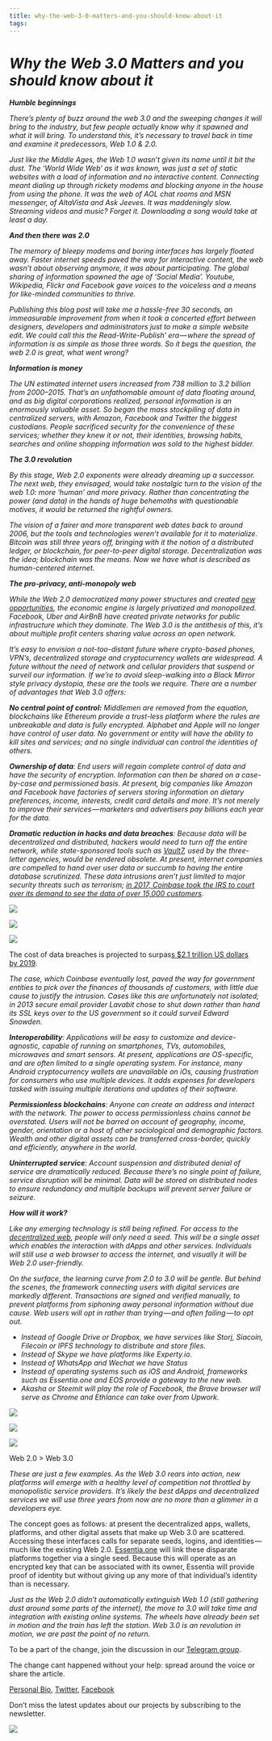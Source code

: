 ```yaml
---
title: why-the-web-3-0-matters-and-you-should-know-about-it
tags:
---
```


**_Why the Web 3.0 Matters and you should know about it_**
==========================================================

**_Humble beginnings_**

_There’s plenty of buzz around the web 3.0 and the sweeping changes it will bring to the industry, but few people actually know why it spawned and what it will bring. To understand this, it’s necessary to travel back in time and examine it predecessors, Web 1.0 & 2.0._

_Just like the Middle Ages, the Web 1.0 wasn’t given its name until it bit the dust. The ‘World Wide Web’ as it was known, was just a set of static websites with a load of information and no interactive content. Connecting meant dialing up through rickety modems and blocking anyone in the house from using the phone. It was the web of AOL chat rooms and MSN messenger, of AltaVista and Ask Jeeves. It was maddeningly slow. Streaming videos and music? Forget it. Downloading a song would take at least a day._

**_And then there was 2.0_**

_The memory of bleepy modems and boring interfaces has largely floated away. Faster internet speeds paved the way for interactive content, the web wasn’t about observing anymore, it was about participating. The global sharing of information spawned the age of ‘Social Media’. Youtube, Wikipedia, Flickr and Facebook gave voices to the voiceless and a means for like-minded communities to thrive._

_Publishing this blog post will take me a hassle-free 30 seconds, an immeasurable improvement from when it took a concerted effort between designers, developers and administrators just to make a simple website edit. We could call this the Read-Write-Publish’ era — where the spread of information is as simple as those three words. So it begs the question, the web 2.0 is great, what went wrong?_

**_Information is money_**

_The UN estimated internet users increased from 738 million to 3.2 billion from 2000–2015. That’s an unfathomable amount of data floating around, and as big digital corporations realized, personal information is an enormously valuable asset. So began the mass stockpiling of data in centralized servers, with Amazon, Facebook and Twitter the biggest custodians. People sacrificed security for the convenience of these services; whether they knew it or not, their identities, browsing habits, searches and online shopping information was sold to the highest bidder._

**_The 3.0 revolution_**

_By this stage, Web 2.0 exponents were already dreaming up a successor. The next web, they envisaged, would take nostalgic turn to the vision of the web 1.0: more ‘human’ and more privacy. Rather than concentrating the power (and data) in the hands of huge behemoths with questionable motives, it would be returned the rightful owners._

_The vision of a fairer and more transparent web dates back to around 2006, but the tools and technologies weren’t available for it to materialize. Bitcoin was still three years off, bringing with it the notion of a distributed ledger, or blockchain, for peer-to-peer digital storage. Decentralization was the idea; blockchain was the means. Now we have what is described as human-centered internet._

**_The pro-privacy, anti-monopoly web_**

_While the Web 2.0 democratized many power structures and created_ [_new opportunities_](https://medium.com/@matteozago/2017-was-the-year-of-blockchain-education-2018-is-the-year-of-adoption-bb862e0faae5)_, the economic engine is largely privatized and monopolized. Facebook, Uber and AirBnB have created private networks for public infrastructure which they dominate._ _The Web 3.0 is the antithesis of this, it’s about multiple profit centers sharing value across an open network._

_It’s easy to envision a not-too-distant future where crypto-based phones, VPN’s, decentralized storage and cryptocurrency wallets are widespread. A future without the need of network and cellular providers that suspend or surveil our information. If we’re to avoid sleep-walking into a Black Mirror style privacy dystopia, these are the tools we require. There are a number of advantages that Web 3.0 offers:_

**_No central point of control:_** _Middlemen are removed from the equation, blockchains like Ethereum provide a trust-less platform where the rules are unbreakable and data is fully encrypted. Alphabet and Apple will no longer have control of user data. No government or entity will have the ability to kill sites and services; and no single individual can control the identities of others._

**_Ownership of data_**_: End users will regain complete control of data and have the security of encryption. Information can then be shared on a case-by-case and permissioned basis. At present, big companies like Amazon and Facebook have factories of servers storing information on dietary preferences, income, interests, credit card details and more. It’s not merely to improve their services — marketers and advertisers pay billions each year for the data._

**_Dramatic reduction in hacks and data breaches_**_: Because data will be decentralized and distributed, hackers would need to turn off the entire network, while state-sponsored tools such as_ [_Vault7_](https://wikileaks.org/vault7/)_, used by the three-letter agencies, would be rendered obsolete. At present, internet companies are compelled to hand over user data or succumb to having the entire database scrutinized. These data intrusions aren’t just limited to major security threats such as terrorism;_ [_in 2017, Coinbase took the IRS to court over its demand to see the data of over 15,000 customers_](http://fortune.com/2017/11/29/irs-coinbase/)_._

![](https://cdn-images-1.medium.com/freeze/max/60/1*h9aFk0xCbpRLMZq7LK-qLg.png?q=20)

![](https://cdn-images-1.medium.com/max/1200/1*h9aFk0xCbpRLMZq7LK-qLg.png)

![](https://cdn-images-1.medium.com/max/1200/1*h9aFk0xCbpRLMZq7LK-qLg.png)

The cost of data breaches is projected to surpas[s $2.1 trillion US dollars by 2019](https://www.juniperresearch.com/press/press-releases/cybercrime-cost-businesses-over-2trillion).

_The case, which Coinbase eventually lost, paved the way for government entities to pick over the finances of thousands of customers, with little due cause to justify the intrusion. Cases like this are unfortunately not isolated; in 2013 secure email provider Lavabit chose to shut down rather than hand its SSL keys over to the US government so it could surveil Edward Snowden._

**_Interoperability_**_: Applications will be easy to customize and device-agnostic, capable of running on smartphones, TVs, automobiles, microwaves and smart sensors. At present, applications are OS-specific, and are often limited to a single operating system. For instance, many Android cryptocurrency wallets are unavailable on iOs, causing frustration for consumers who use multiple devices. It adds expenses for developers tasked with issuing multiple iterations and updates of their software._

**_Permissionless blockchains_**_: Anyone can create an address and interact with the network. The power to access permissionless chains cannot be overstated. Users will not be barred on account of geography, income, gender, orientation or a host of other sociological and demographic factors. Wealth and other digital assets can be transferred cross-border, quickly and efficiently, anywhere in the world._

**_Uninterrupted service_**_: Account suspension and distributed denial of service are dramatically reduced. Because there’s no single point of failure, service disruption will be minimal. Data will be stored on distributed nodes to ensure redundancy and multiple backups will prevent server failure or seizure._

**_How will it work?_**

_Like any emerging technology is still being refined. For access to the_ [_decentralized web_](https://medium.com/@matteozago/web-2-0-is-broken-its-time-for-a-new-paradigm-shift-2a4b1fc2ff60)_, people will only need a seed. This will be a single asset which enables the interaction with dApps and other services. Individuals will still use a web browser to access the internet, and visually it will be Web 2.0 user-friendly._

_On the surface, the learning curve from 2.0 to 3.0 will be gentle. But behind the scenes, the framework connecting users with digital services are markedly different. Transactions are signed and verified manually, to prevent platforms from siphoning away personal information without due cause. Web users will opt in rather than trying — and often failing — to opt out._

*   _Instead of Google Drive or Dropbox, we have services like Storj, Siacoin, Filecoin or IPFS technology to distribute and store files._
*   _Instead of Skype we have platforms like Experty.io._
*   _Instead of WhatsApp and Wechat we have Status_
*   _Instead of operating systems such as iOS and Android, frameworks such as Essentia.one and EOS provide a gateway to the new web._
*   _Akasha or Steemit will play the role of Facebook, the Brave browser will serve as Chrome and Ethlance can take over from Upwork._

![](https://cdn-images-1.medium.com/freeze/max/60/1*M5JgwC4zOcX0LaQsLd1fkw.png?q=20)

![](https://cdn-images-1.medium.com/max/1600/1*M5JgwC4zOcX0LaQsLd1fkw.png)

![](https://cdn-images-1.medium.com/max/1600/1*M5JgwC4zOcX0LaQsLd1fkw.png)

Web 2.0 > Web 3.0

_These are just a few examples. As the Web 3.0 rears into action, new platforms will emerge with a healthy level of competition not throttled by monopolistic service providers. It’s likely the best dApps and decentralized services we will use three years from now are no more than a glimmer in a developers eye._

The concept goes as follows: at present the decentralized apps, wallets, platforms, and other digital assets that make up Web 3.0 are scattered. Accessing these interfaces calls for separate seeds, logins, and identities — much like the existing Web 2.0. [Essentia.one](https://essentia.one/) will link these disparate platforms together via a single seed. Because this will operate as an encrypted key that can be associated with its owner, Essentia will provide proof of identity but without giving up any more of that individual’s identity than is necessary.

_Just as the Web 2.0 didn’t automatically extinguish Web 1.0 (still gathering dust around some parts of the internet), the move to 3.0 will take time and integration with existing online systems. The wheels have already been set in motion and the train has left the station. Web 3.0 is an revolution in motion, we are past the point of no return._

To be a part of the change, join the discussion in our [Telegram group](https://t.me/essentia_one).

The change cant happened without your help: spread around the voice or share the article.

[Personal Bio](http://www.matteozago.com), [Twitter](https://twitter.com/zagomatteogian), [Facebook](https://www.facebook.com/Matteo-Gianpietro-Zago-902743699894433/)

Don’t miss the latest updates about our projects by subscribing to the newsletter.

![](https://i.embed.ly/1/display/resize?url=https%3A%2F%2Fe.enpose.co%2F%3Fkey%3DdRXnS9Gplk%26w%3D700%26h%3D425%26url%3Dhttps%253A%252F%252Fupscri.be%252Ff574ef%252F%253Fenpose&key=a19fcc184b9711e1b4764040d3dc5c07&width=40)